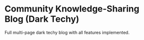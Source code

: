 # Community Knowledge-Sharing Blog (Dark Techy)
Full multi-page dark techy blog with all features implemented.
